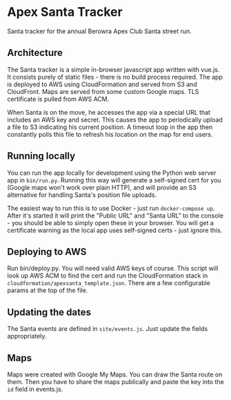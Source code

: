 # Apex Santa Tracker
Santa tracker for the annual Berowra Apex Club Santa street run.

## Architecture
The Santa tracker is a simple in-browser javascript app written with vue.js.
It consists purely of static files - there is no build process required.
The app is deployed to AWS using CloudFormation and served from S3 and CloudFront.
Maps are served from some custom Google maps.
TLS certificate is pulled from AWS ACM.

When Santa is on the move, he accesses the app via a special URL that includes an AWS key and secret.
This causes the app to periodically upload a file to S3 indicating his current position.
A timeout loop in the app then constantly polls this file to refresh his location on the map for end users.

## Running locally
You can run the app locally for development using the Python web server app in `bin/run.py`.
Running this way will generate a self-signed cert for you (Google maps won't work over plain HTTP),
and will provide an S3 alternative for handling Santa's position file uploads.

The easiest way to run this is to use Docker - just run `docker-compose up`.
After it's started it will print the "Public URL" and "Santa URL" to the console - you should be able to simply open these in your browser.
You will get a certificate warning as the local app uses self-signed certs - just ignore this.

## Deploying to AWS
Run bin/deploy.py. You will need valid AWS keys of course.
This script will look up AWS ACM to find the cert and run the CloudFormation stack in `cloudformation/apexsanta_template.json`.
There are a few configurable params at the top of the file.

## Updating the dates
The Santa events are defined in `site/events.js`. Just update the fields appropriately.

## Maps
Maps were created with Google My Maps. You can draw the Santa route on them.
Then you have to share the maps publically and paste the key into the `id` field in events.js.
